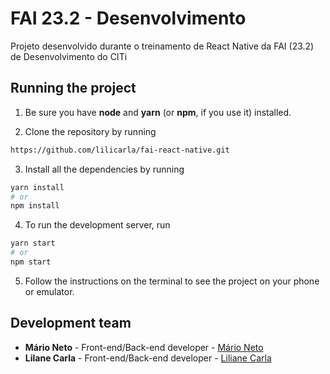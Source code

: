 # FAI 23.2 - Desenvolvimento
Projeto desenvolvido durante o treinamento de React Native da FAI (23.2) de Desenvolvimento do CITi

## Running the project

1. Be sure you have **node** and **yarn** (or **npm**, if you use it) installed.

2. Clone the repository by running
```bash
https://github.com/lilicarla/fai-react-native.git
```

3. Install all the dependencies by running
```bash
yarn install
# or
npm install
```

4. To run the development server, run
```bash
yarn start
# or
npm start
```

5. Follow the instructions on the terminal to see the project on your phone or emulator.

## Development team
- **Mário Neto** - Front-end/Back-end developer - [Mário Neto](https://github.com/mario8978)
- **Lilane Carla** - Front-end/Back-end developer - [Liliane Carla](https://github.com/lilicarla)
